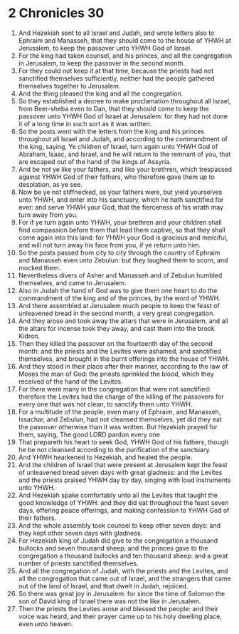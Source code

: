 ﻿# 2 Chronicles 30
1. And Hezekiah sent to all Israel and Judah, and wrote letters also to Ephraim and Manasseh, that they should come to the house of YHWH at Jerusalem, to keep the passover unto YHWH God of Israel. 
2. For the king had taken counsel, and his princes, and all the congregation in Jerusalem, to keep the passover in the second month. 
3. For they could not keep it at that time, because the priests had not sanctified themselves sufficiently, neither had the people gathered themselves together to Jerusalem. 
4. And the thing pleased the king and all the congregation. 
5. So they established a decree to make proclamation throughout all Israel, from Beer-sheba even to Dan, that they should come to keep the passover unto YHWH God of Israel at Jerusalem: for they had not done it of a long time in such sort as it was written. 
6. So the posts went with the letters from the king and his princes throughout all Israel and Judah, and according to the commandment of the king, saying, Ye children of Israel, turn again unto YHWH God of Abraham, Isaac, and Israel, and he will return to the remnant of you, that are escaped out of the hand of the kings of Assyria. 
7. And be not ye like your fathers, and like your brethren, which trespassed against YHWH God of their fathers, who therefore gave them up to desolation, as ye see. 
8. Now be ye not stiffnecked, as your fathers were, but yield yourselves unto YHWH, and enter into his sanctuary, which he hath sanctified for ever: and serve YHWH your God, that the fierceness of his wrath may turn away from you. 
9. For if ye turn again unto YHWH, your brethren and your children shall find compassion before them that lead them captive, so that they shall come again into this land: for YHWH your God is gracious and merciful, and will not turn away his face from you, if ye return unto him. 
10. So the posts passed from city to city through the country of Ephraim and Manasseh even unto Zebulun: but they laughed them to scorn, and mocked them. 
11. Nevertheless divers of Asher and Manasseh and of Zebulun humbled themselves, and came to Jerusalem. 
12. Also in Judah the hand of God was to give them one heart to do the commandment of the king and of the princes, by the word of YHWH. 
13.  And there assembled at Jerusalem much people to keep the feast of unleavened bread in the second month, a very great congregation. 
14. And they arose and took away the altars that were in Jerusalem, and all the altars for incense took they away, and cast them into the brook Kidron. 
15. Then they killed the passover on the fourteenth day of the second month: and the priests and the Levites were ashamed, and sanctified themselves, and brought in the burnt offerings into the house of YHWH. 
16. And they stood in their place after their manner, according to the law of Moses the man of God: the priests sprinkled the blood, which they received of the hand of the Levites. 
17. For there were many in the congregation that were not sanctified: therefore the Levites had the charge of the killing of the passovers for every one that was not clean, to sanctify them unto YHWH. 
18. For a multitude of the people, even many of Ephraim, and Manasseh, Issachar, and Zebulun, had not cleansed themselves, yet did they eat the passover otherwise than it was written. But Hezekiah prayed for them, saying, The good LORD pardon every one 
19. That prepareth his heart to seek God, YHWH God of his fathers, though he be not cleansed according to the purification of the sanctuary. 
20. And YHWH hearkened to Hezekiah, and healed the people. 
21. And the children of Israel that were present at Jerusalem kept the feast of unleavened bread seven days with great gladness: and the Levites and the priests praised YHWH day by day, singing with loud instruments unto YHWH. 
22. And Hezekiah spake comfortably unto all the Levites that taught the good knowledge of YHWH: and they did eat throughout the feast seven days, offering peace offerings, and making confession to YHWH God of their fathers. 
23. And the whole assembly took counsel to keep other seven days: and they kept other seven days with gladness. 
24. For Hezekiah king of Judah did give to the congregation a thousand bullocks and seven thousand sheep; and the princes gave to the congregation a thousand bullocks and ten thousand sheep: and a great number of priests sanctified themselves. 
25. And all the congregation of Judah, with the priests and the Levites, and all the congregation that came out of Israel, and the strangers that came out of the land of Israel, and that dwelt in Judah, rejoiced. 
26. So there was great joy in Jerusalem: for since the time of Solomon the son of David king of Israel there was not the like in Jerusalem. 
27.  Then the priests the Levites arose and blessed the people: and their voice was heard, and their prayer came up to his holy dwelling place, even unto heaven. 
